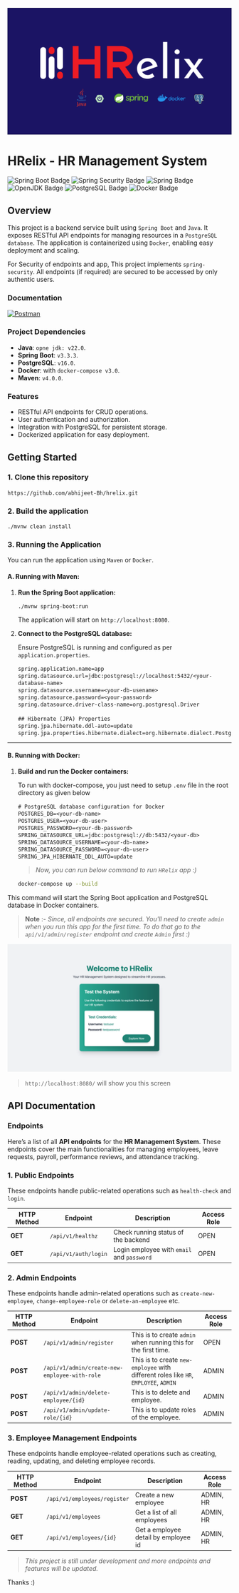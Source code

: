 ![Banner](docs/assets/HRelix-banner.png)

# HRelix - HR Management System

![Spring Boot Badge](https://img.shields.io/badge/Spring%20Boot-6DB33F?logo=springboot&logoColor=fff&style=flat-square)
![Spring Security Badge](https://img.shields.io/badge/Spring%20Security-6DB33F?logo=springsecurity&logoColor=fff&style=flat-square)
![Spring Badge](https://img.shields.io/badge/Spring-6DB33F?logo=spring&logoColor=fff&style=flat-square)
![OpenJDK Badge](https://img.shields.io/badge/OpenJDK-000?logo=openjdk&logoColor=fff&style=flat-square)
![PostgreSQL Badge](https://img.shields.io/badge/PostgreSQL-4169E1?logo=postgresql&logoColor=fff&style=flat-square)
![Docker Badge](https://img.shields.io/badge/Docker-2496ED?logo=docker&logoColor=fff&style=flat-square)

## Overview

This project is a backend service built using `Spring Boot` and `Java`. It exposes RESTful API endpoints for managing
resources in a `PostgreSQL database`. The application is containerized using `Docker`, enabling easy deployment and
scaling.

For Security of endpoints and app, This project implements `spring-security`. All endpoints (if required) are secured to
be accessed by only authentic users.

### Documentation

[![Postman](https://img.shields.io/badge/Postman-FF6C37?style=for-the-badge&logo=postman&logoColor=white)](https://documenter.getpostman.com/view/38347451/2sAXqy4fXM)

### Project Dependencies

- **Java**: `opne jdk: v22.0`.
- **Spring Boot**: `v3.3.3`.
- **PostgreSQL**: `v16.0`.
- **Docker**: with `docker-compose v3.0`.
- **Maven**: `v4.0.0`.

### Features

- RESTful API endpoints for CRUD operations.
- User authentication and authorization.
- Integration with PostgreSQL for persistent storage.
- Dockerized application for easy deployment.

## Getting Started

### 1. Clone this repository

```shell
https://github.com/abhijeet-Bh/hrelix.git
```

### 2. Build the application

   ```shell
   ./mvnw clean install
   ```

### 3. Running the Application

You can run the application using `Maven` or `Docker`.

#### A. Running with Maven:

1. **Run the Spring Boot application:**

   ```shell
   ./mvnw spring-boot:run
   ```

   The application will start on `http://localhost:8080`.


2. **Connect to the PostgreSQL database:**

   Ensure PostgreSQL is running and configured as per `application.properties`.

   ```.properties
   spring.application.name=app
   spring.datasource.url=jdbc:postgresql://localhost:5432/<your-database-name>
   spring.datasource.username=<your-db-usename>
   spring.datasource.password=<your-password>
   spring.datasource.driver-class-name=org.postgresql.Driver
   
   ## Hibernate (JPA) Properties
   spring.jpa.hibernate.ddl-auto=update
   spring.jpa.properties.hibernate.dialect=org.hibernate.dialect.PostgreSQLDialect
   ```

---

#### B. Running with Docker:

1. **Build and run the Docker containers:**

   To run with docker-compose, you just need to setup `.env` file in the root directory as given below

   ```.env
   # PostgreSQL database configuration for Docker
   POSTGRES_DB=<your-db-name>
   POSTGRES_USER=<your-db-user>
   POSTGRES_PASSWORD=<your-db-password>
   SPRING_DATASOURCE_URL=jdbc:postgresql://db:5432/<your-db>
   SPRING_DATASOURCE_USERNAME=<your-db-name>
   SPRING_DATASOURCE_PASSWORD=<your-db-user>
   SPRING_JPA_HIBERNATE_DDL_AUTO=update
   ```

   > *Now, you can run below command to run `HRelix` app :)*

   ```bash
   docker-compose up --build
   ```

This command will start the Spring Boot application and PostgreSQL database in Docker containers.

> **Note** :- *Since, all endpoints are secured. You'll need to create `admin` when you run this app for the first time.
To do that go to the `api/v1/admin/register` endpoint and create `Admin` first :)*

![Banner](docs/assets/home-screen.png)
> `http://localhost:8080/` will show you this screen

## API Documentation

### Endpoints

Here’s a list of all **API endpoints** for the **HR Management System**. These endpoints cover the main functionalities
for managing employees, leave requests, payroll, performance reviews, and attendance tracking.

### **1. Public Endpoints**

These endpoints handle public-related operations such as `health-check` and `login`.

| HTTP Method | Endpoint             | Description                                | Access Role |
|-------------|----------------------|--------------------------------------------|-------------|
| **GET**     | `/api/v1/healthz`    | Check running status of the backend        | OPEN        |
| **GET**     | `/api/v1/auth/login` | Login employee with `email` and `password` | OPEN        |

### **2. Admin Endpoints**

These endpoints handle admin-related operations such as `create-new-employee`, `change-employee-role` or
`delete-an-employee` etc.

| HTTP Method | Endpoint                                      | Description                                                                           | Access Role |
|-------------|-----------------------------------------------|---------------------------------------------------------------------------------------|-------------|
| **POST**    | `/api/v1/admin/register`                      | This is to create `admin` when running this for the first time.                       | OPEN        |
| **POST**    | `/api/v1/admin/create-new-employee-with-role` | This is to create `new-employee` with different roles  like `HR`, `EMPLOYEE`, `ADMIN` | ADMIN       |
| **POST**    | `/api/v1/admin/delete-employee/{id}`          | This is to delete and employee.                                                       | ADMIN       |
| **POST**    | `/api/v1/admin/update-role/{id}`              | This is to update roles of the employee.                                              | ADMIN       |

### **3. Employee Management Endpoints**

These endpoints handle employee-related operations such as creating, reading, updating, and deleting employee records.

| HTTP Method | Endpoint                     | Description                          | Access Role |
|-------------|------------------------------|--------------------------------------|-------------|
| **POST**    | `/api/v1/employees/register` | Create a new employee                | ADMIN, HR   |
| **GET**     | `/api/v1/employees`          | Get a list of all employees          | ADMIN, HR   |
| **GET**     | `/api/v1/employees/{id}`     | Get a employee detail by employee id | ADMIN, HR   |

> *This project is still under development and more endpoints and features will be updated.*

Thanks :)